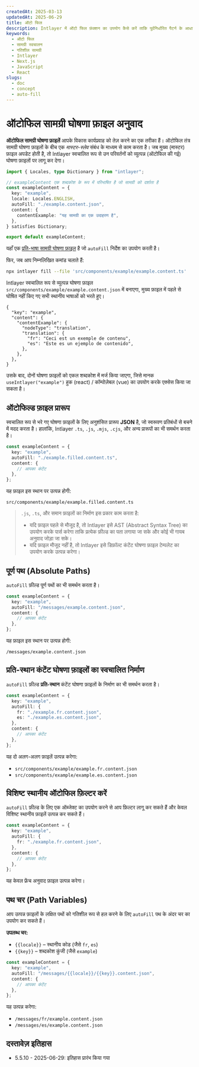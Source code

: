 ```yaml
---
createdAt: 2025-03-13
updatedAt: 2025-06-29
title: ऑटो फिल
description: Intlayer में ऑटो फिल फ़ंक्शन का उपयोग कैसे करें ताकि पूर्वनिर्धारित पैटर्न के आधार पर सामग्री स्वचालित रूप से भरी जा सके। अपने प्रोजेक्ट में ऑटो फिल फीचर्स को कुशलतापूर्वक लागू करने के लिए इस दस्तावेज़ का पालन करें।
keywords:
  - ऑटो फिल
  - सामग्री स्वचालन
  - गतिशील सामग्री
  - Intlayer
  - Next.js
  - JavaScript
  - React
slugs:
  - doc
  - concept
  - auto-fill
---
```


# ऑटोफिल सामग्री घोषणा फ़ाइल अनुवाद

**ऑटोफिल सामग्री घोषणा फ़ाइलें** आपके विकास कार्यप्रवाह को तेज़ करने का एक तरीका हैं।
ऑटोफिल तंत्र सामग्री घोषणा फ़ाइलों के बीच एक _मास्टर-स्लेव_ संबंध के माध्यम से काम करता है। जब मुख्य (मास्टर) फ़ाइल अपडेट होती है, तो Intlayer स्वचालित रूप से उन परिवर्तनों को व्युत्पन्न (ऑटोफिल की गई) घोषणा फ़ाइलों पर लागू कर देगा।

```ts fileName="src/components/example/example.content.ts"
import { Locales, type Dictionary } from "intlayer";

// exampleContent एक शब्दकोश के रूप में परिभाषित है जो सामग्री को दर्शाता है
const exampleContent = {
  key: "example",
  locale: Locales.ENGLISH,
  autoFill: "./example.content.json",
  content: {
    contentExample: "यह सामग्री का एक उदाहरण है",
  },
} satisfies Dictionary;

export default exampleContent;
```

यहाँ एक [प्रति-भाषा सामग्री घोषणा फ़ाइल](https://github.com/aymericzip/intlayer/blob/main/docs/docs/hi/per_locale_file.md) है जो `autoFill` निर्देश का उपयोग करती है।

फिर, जब आप निम्नलिखित कमांड चलाते हैं:

```bash
npx intlayer fill --file 'src/components/example/example.content.ts'
```

Intlayer स्वचालित रूप से व्युत्पन्न घोषणा फ़ाइल `src/components/example/example.content.json` में बनाएगा, मुख्य फ़ाइल में पहले से घोषित नहीं किए गए सभी स्थानीय भाषाओं को भरते हुए।

```json5 fileName="src/components/example/example.content.json"
{
  "key": "example",
  "content": {
    "contentExample": {
      "nodeType": "translation",
      "translation": {
        "fr": "Ceci est un exemple de contenu",
        "es": "Este es un ejemplo de contenido",
      },
    },
  },
}
```

उसके बाद, दोनों घोषणा फ़ाइलों को एकल शब्दकोश में मर्ज किया जाएगा, जिसे मानक `useIntlayer("example")` हुक (react) / कॉम्पोज़ेबल (vue) का उपयोग करके एक्सेस किया जा सकता है।

## ऑटोफिल्ड फ़ाइल प्रारूप

स्वचालित रूप से भरे गए घोषणा फ़ाइलों के लिए अनुशंसित प्रारूप **JSON** है, जो स्वरूपण प्रतिबंधों से बचने में मदद करता है। हालांकि, Intlayer `.ts`, `.js`, `.mjs`, `.cjs`, और अन्य प्रारूपों का भी समर्थन करता है।

```ts fileName="src/components/example/example.content.ts"
const exampleContent = {
  key: "example",
  autoFill: "./example.filled.content.ts",
  content: {
    // आपका कंटेंट
  },
};
```

यह फ़ाइल इस स्थान पर उत्पन्न होगी:

```
src/components/example/example.filled.content.ts
```

> `.js`, `.ts`, और समान फ़ाइलों का निर्माण इस प्रकार काम करता है:
>
> - यदि फ़ाइल पहले से मौजूद है, तो Intlayer इसे AST (Abstract Syntax Tree) का उपयोग करके पार्स करेगा ताकि प्रत्येक फ़ील्ड का पता लगाया जा सके और कोई भी गायब अनुवाद जोड़ा जा सके।
> - यदि फ़ाइल मौजूद नहीं है, तो Intlayer इसे डिफ़ॉल्ट कंटेंट घोषणा फ़ाइल टेम्पलेट का उपयोग करके उत्पन्न करेगा।

## पूर्ण पथ (Absolute Paths)

`autoFill` फ़ील्ड पूर्ण पथों का भी समर्थन करता है।

```ts fileName="src/components/example/example.content.ts"
const exampleContent = {
  key: "example",
  autoFill: "/messages/example.content.json",
  content: {
    // आपका कंटेंट
  },
};
```

यह फ़ाइल इस स्थान पर उत्पन्न होगी:

```
/messages/example.content.json
```

## प्रति-स्थान कंटेंट घोषणा फ़ाइलों का स्वचालित निर्माण

`autoFill` फ़ील्ड **प्रति-स्थान** कंटेंट घोषणा फ़ाइलों के निर्माण का भी समर्थन करता है।

```ts fileName="src/components/example/example.content.ts"
const exampleContent = {
  key: "example",
  autoFill: {
    fr: "./example.fr.content.json",
    es: "./example.es.content.json",
  },
  content: {
    // आपका कंटेंट
  },
};
```

यह दो अलग-अलग फ़ाइलें उत्पन्न करेगा:

- `src/components/example/example.fr.content.json`
- `src/components/example/example.es.content.json`

## विशिष्ट स्थानीय ऑटोफिल फ़िल्टर करें

`autoFill` फ़ील्ड के लिए एक ऑब्जेक्ट का उपयोग करने से आप फ़िल्टर लागू कर सकते हैं और केवल विशिष्ट स्थानीय फ़ाइलें उत्पन्न कर सकते हैं।

```ts fileName="src/components/example/example.content.ts"
const exampleContent = {
  key: "example",
  autoFill: {
    fr: "./example.fr.content.json",
  },
  content: {
    // आपका कंटेंट
  },
};
```

यह केवल फ्रेंच अनुवाद फ़ाइल उत्पन्न करेगा।

## पथ चर (Path Variables)

आप उत्पन्न फ़ाइलों के लक्षित पथों को गतिशील रूप से हल करने के लिए `autoFill` पथ के अंदर चर का उपयोग कर सकते हैं।

**उपलब्ध चर:**

- `{{locale}}` – स्थानीय कोड (जैसे `fr`, `es`)
- `{{key}}` – शब्दकोश कुंजी (जैसे `example`)

```ts fileName="src/components/example/example.content.ts"
const exampleContent = {
  key: "example",
  autoFill: "/messages/{{locale}}/{{key}}.content.json",
  content: {
    // आपका कंटेंट
  },
};
```

यह उत्पन्न करेगा:

- `/messages/fr/example.content.json`
- `/messages/es/example.content.json`

## दस्तावेज़ इतिहास

- 5.5.10 - 2025-06-29: इतिहास प्रारंभ किया गया

